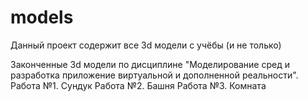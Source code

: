 # models

Данный проект содержит все 3d модели с учёбы (и не только)

Законченные 3d модели по дисциплине "Моделирование сред и разработка приложение виртуальной и дополненной реальности".
Работа №1. Сундук
Работа №2. Башня
Работа №3. Комната
